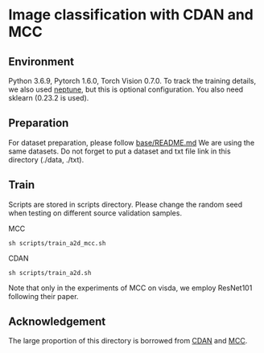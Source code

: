 # Image classification with CDAN and MCC

## Environment
Python 3.6.9, Pytorch 1.6.0, Torch Vision 0.7.0.
To track the training details, we also used [neptune](https://docs.neptune.ai/getting-started/installation), but this is optional configuration.
You also need sklearn (0.23.2 is used).


## Preparation
For dataset preparation, please follow [base/README.md](https://github.com/VisionLearningGroup/SND/blob/main/base/README.md)
We are using the same datasets. Do not forget to put a dataset and txt file link in this directory (./data, ./txt).

## Train

Scripts are stored in scripts directory.
Please change the random seed when testing on different source validation samples.

MCC
```
sh scripts/train_a2d_mcc.sh
```
CDAN
```
sh scripts/train_a2d.sh
```

Note that only in the experiments of MCC on visda, we employ ResNet101 following their paper.

## Acknowledgement
The large proportion of this directory is borrowed from [CDAN](https://github.com/thuml/CDAN) and [MCC](https://github.com/thuml/Versatile-Domain-Adaptation).




